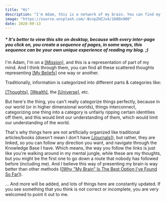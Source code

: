 ```yaml
---
title: "Hi"
description: "I'm Adam, this is a network of my brain. You can find my thoughts, journals here, and you can see that they are interlinked to each other, like nodes on a net, which means that the path you take to explore my thoughts, is very likely that it's unique to you. Isn't it interesting?"
image: "https://source.unsplash.com/-BcnpZHZJx4/1600x900"
date: 2020-09-13
---
```


##### *\* It's better to view this site on desktop, because with every inter-page you click on, you create a sequence of pages, in some ways, this sequence can be your own unique experience of reading my blog. ;)*

I'm Adam, I'm on a [[Mission]](/blog/mission), and this is a representation of part of my mind. And I think through them, you can find all these scattered thoughts representing [[My Beliefs]](/blog/my-beliefs) one way or another.

Traditionally, information is categorized into different parts & categories like:

[[Thoughts]](/blog/thoughts), [[Wealth]](/blog/wealth), the [[Universe]](/blog/universe), etc.

But here's the thing, you can't really categorize things perfectly, because in our world (or in higher dimensional worlds), things interconnect, categorizing one thing into a category is unfairly ripping certain identities off them, and this would limit our understanding of them, which would limit our understanding of the world.

That's why things here are not artificially organized like traditional articles/books (doesn't mean I don't have [[Journals]](/blog/journals)), but rather, they are linked, so you can follow any direction you want, and navigate through the Knowledge Base I have. Which means, the way you follow the links is just like you're walking around in my mental jungle, while these are my thoughts, but you might be the first one to go down a route that nobody has followed before (including me). And I believe this way of presenting my brain is way better than other methods ([[Why "My Brain" Is The Best Option I've Found So Far]](/blog/why-my-brain-is-the-best-option-i-ve-found-so-far)).

... And more will be added, and lots of things here are constantly updated. If you see something that you think is not correct or incomplete, you are very welcomed to point it out to me.
